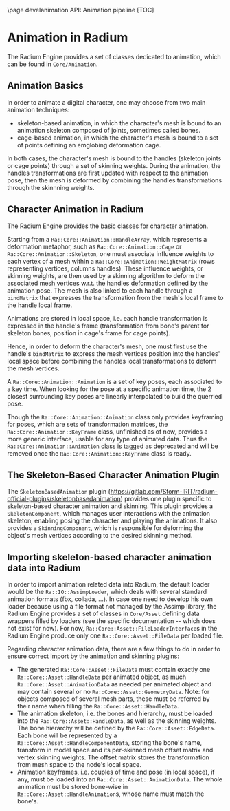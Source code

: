 \page develanimation API: Animation pipeline
[TOC]
# Animation in Radium

The Radium Engine provides a set of classes dedicated to animation,
which can be found in `Core/Animation`.

## Animation Basics

In order to animate a digital character, one may choose from two main animation techniques:
 - skeleton-based animation, in which the character's mesh is bound to an
animation skeleton composed of joints, sometimes called bones.
 - cage-based animation, in which the character's mesh is bound to a set of
points defining an emglobing deformation cage.

In both cases, the character's mesh is bound to the handles (skeleton joints or
cage points) through a set of skinning weights.
During the animation, the handles transformations are first updated with respect
to the animation pose, then the mesh is deformed by combining the handles
transformations through the skinnning weights.

## Character Animation in Radium

The Radium Engine provides the basic classes for character animation.

Starting from a `Ra::Core::Animation::HandleArray`, which represents a deformation metaphor, such as `Ra::Core::Animation::Cage` or `Ra::Core::Animation::Skeleton`,
one must associate influence weights to each vertex of a mesh within a `Ra::Core::Animation::WeightMatrix`
(rows representing vertices, columns handles).
These influence weights, or skinning weights, are then used by a skinning algorithm to deform
the associated mesh vertices w.r.t. the handles deformation defined by the animation pose.
The mesh is also linked to each handle through a `bindMatrix` that expresses the
transformation from the mesh's local frame to the handle local frame.

Animations are stored in local space, i.e. each handle transformation is expressed
in the handle's frame (transformation from bone's parent for skeleton bones,
position in cage's frame for cage points).

Hence, in order to deform the character's mesh, one must first use the handle's `bindMatrix`
to express the mesh vertices position into the handles' local space before combining the
handles local transformations to deform the mesh vertices.

A `Ra::Core::Animation::Animation` is a set of key poses, each associated to a key time.
When looking for the pose at a specific animation time, the 2 closest surrounding
key poses are linearly interpolated to build the querried pose.

Though the `Ra::Core::Animation::Animation` class only provides keyframing for poses, which are sets
of transformation matrices, the `Ra::Core::Animation::KeyFrame` class, unfinished as of now, provides
a more generic interface, usable for any type of animated data.
Thus the `Ra::Core::Animation::Animation` class is tagged as deprecated and will be removed once the `Ra::Core::Animation::KeyFrame` class is ready.

## The Skeleton-Based Character Animation Plugin

The `SkeletonBasedAnimation` plugin (https://gitlab.com/Storm-IRIT/radium-official-plugins/skeletonbasedanimation) provides one plugin specific to skeleton-based character animation and skinning.
This plugin provides a `SkeletonComponent`, which manages user interactions with
the animation skeleton, enabling posing the character and playing the animations.
It also provides a `SkinningComponent`, which is responsible for deforming the
object's mesh vertices according to the desired skinning method.

## Importing skeleton-based character animation data into Radium

In order to import animation related data into Radium, the default loader would be the `Ra::IO::AssimpLoader`,
 which deals with several standard animation formats (fbx, collada, ...).
In case one need to develop his own loader because using a file format not managed by the
Assimp library, the Radium Engine provides a set of classes in `Core/Asset` defining data
wrappers filled by loaders (see the specific documentation -- which does not exist for now).
For now, `Ra::Core::Asset::FileLoaderInterface`s in the Radium Engine produce only one `Ra::Core::Asset::FileData` per loaded file.

Regarding character animation data, there are a few things to do in order to ensure correct import by the 
animation and skinning plugins:
 * The generated `Ra::Core::Asset::FileData` must contain exactly one `Ra::Core::Asset::HandleData` per animated object, as much `Ra::Core::Asset::AnimationData`
   as needed per animated object and may contain several or no `Ra::Core::Asset::GeometryData`.
   Note: for objects composed of several mesh parts, these must be referred by their name when filling the `Ra::Core::Asset::HandleData`.
 * The animation skeleton, i.e. the bones and hierarchy, must be loaded into the
   `Ra::Core::Asset::HandleData`, as well as the skinning weights.
   The bone hierarchy will be defined by the `Ra::Core::Asset::EdgeData`.
   Each bone will be represented by a `Ra::Core::Asset::HandleComponentData`, storing the bone's name,
   transform in model space and its per-skinned mesh offset matrix and vertex skinning weights.
   The offset matrix stores the transformation from mesh space to the node's local space.
 * Animation keyframes, i.e. couples of time and pose (in local space), if any, must be loaded into an `Ra::Core::Asset::AnimationData`.
   The whole animation must be stored bone-wise in `Ra::Core::Asset::HandleAnimation`s, whose name must match the bone's.

